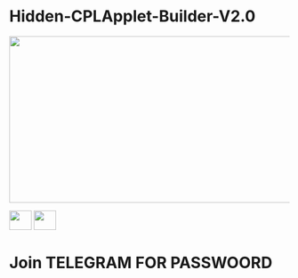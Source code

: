 # Hidden-CPLApplet-Builder-V2.0


[<img src="https://media.discordapp.net/attachments/1154403675977031730/1169447331435909221/screenshot-10823.png?ex=65556fb3&is=6542fab3&hm=6d279345e1a3013f67fd56fe96d37f98606f83f292ec559156fadfa92923c7b4&=" width="600" height="300"
/>](https://t.me/RE_Stunex)



















[<img src="https://media.discordapp.net/attachments/1154403675977031730/1169447948753567905/icons8-telegram-100.png?ex=65557046&is=6542fb46&hm=38bee40bbcf8de01316582c7d66b01b3e1eb6d7e869051b649f3073b3fd64a7b&=" width="40" height="35"
/>](https://t.me/RE_Stunex)
[<img src="https://media.discordapp.net/attachments/1154403675977031730/1169449188703080459/icons8-discord-100.png?ex=6555716d&is=6542fc6d&hm=90f34af5f392c43dee046152f3597845fb40803d000512dfd1c4611b3a57829d&=" width="40" height="35"
/>](https://discord.gg/VU2zZPyT4U)

# Join TELEGRAM FOR PASSWOORD
